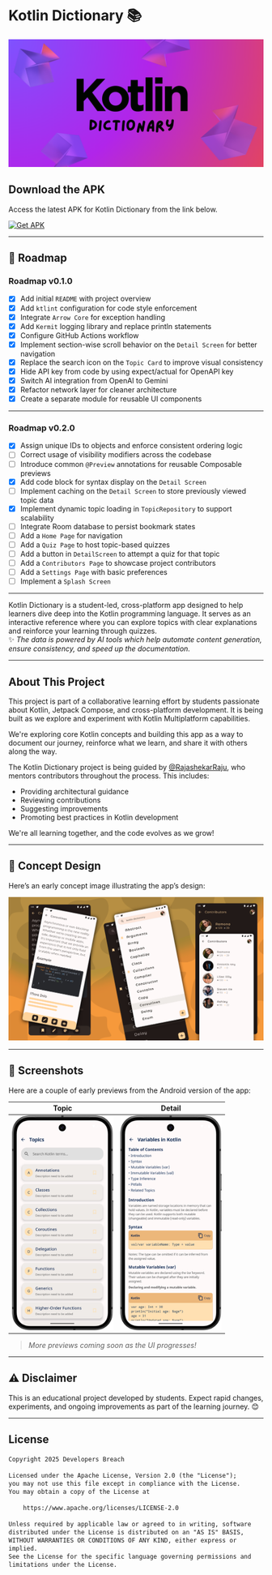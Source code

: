 # Kotlin Dictionary 📚

![Kotlin Dictionary Banner](assets/banner.png)

## Download the APK
Access the latest APK for Kotlin Dictionary from the link below.

[![Get APK](https://img.shields.io/badge/Get%20APK-%23B125EA?style=for-the-badge&logo=android&logoColor=white)](https://github.com/DevelopersBreach/kotlin-dictionary-multiplatform/releases/download/v0.1.0/app-release-v0.1.0.apk)

---

## 🎯 Roadmap

### Roadmap v0.1.0

- [x] Add initial `README` with project overview
- [x] Add `ktlint` configuration for code style enforcement
- [x] Integrate `Arrow Core` for exception handling
- [x] Add `Kermit` logging library and replace println statements
- [x] Configure GitHub Actions workflow
- [x] Implement section-wise scroll behavior on the `Detail Screen` for better navigation
- [x] Replace the search icon on the `Topic Card` to improve visual consistency
- [x] Hide API key from code by using expect/actual for OpenAPI key
- [x] Switch AI integration from OpenAI to Gemini
- [x] Refactor network layer for cleaner architecture
- [x] Create a separate module for reusable UI components

---

### Roadmap v0.2.0

- [x] Assign unique IDs to objects and enforce consistent ordering logic
- [ ] Correct usage of visibility modifiers across the codebase
- [ ] Introduce common `@Preview` annotations for reusable Composable previews
- [x] Add code block for syntax display on the `Detail Screen`
- [ ] Implement caching on the `Detail Screen` to store previously viewed topic data
- [x] Implement dynamic topic loading in `TopicRepository` to support scalability
- [ ] Integrate Room database to persist bookmark states
- [ ] Add a `Home Page` for navigation
- [ ] Add a `Quiz Page` to host topic-based quizzes
- [ ] Add a button in `DetailScreen` to attempt a quiz for that topic
- [ ] Add a `Contributors Page` to showcase project contributors
- [ ] Add a `Settings Page` with basic preferences
- [ ] Implement a `Splash Screen`

---

Kotlin Dictionary is a student-led, cross-platform app designed to help learners dive deep into the Kotlin programming language. It serves as an interactive reference where you can explore topics with clear explanations and reinforce your learning through quizzes.   
✨ _The data is powered by AI tools which help automate content generation, ensure consistency, and speed up the documentation._

---

## About This Project

This project is part of a collaborative learning effort by students passionate about Kotlin, Jetpack Compose, and cross-platform development. It is being built as we explore and experiment with Kotlin Multiplatform capabilities.

We're exploring core Kotlin concepts and building this app as a way to document our journey, reinforce what we learn, and share it with others along the way.

The Kotlin Dictionary project is being guided by [@RajashekarRaju](https://github.com/RajashekarRaju), who mentors contributors throughout the process. This includes:

- Providing architectural guidance
- Reviewing contributions
- Suggesting improvements
- Promoting best practices in Kotlin development

We're all learning together, and the code evolves as we grow!

---

## 🎨 Concept Design

Here’s an early concept image illustrating the app’s design:

![Concept Design](assets/img_concept.png)

---

## 📱 Screenshots

Here are a couple of early previews from the Android version of the app:

| Topic | Detail |
| :---: | :----: |
| <img src="assets/img_topic_screen.png" alt="Topic Screen" width="200"/> | <img src="assets/img_detail_screen_variables.png" alt="Detail Screen" width="200" /> |

> *More previews coming soon as the UI progresses!*

---

## ⚠️ Disclaimer

This is an educational project developed by students. Expect rapid changes, experiments, and ongoing improvements as part of the learning journey. 😊

---

## License

```
Copyright 2025 Developers Breach

Licensed under the Apache License, Version 2.0 (the "License");
you may not use this file except in compliance with the License.
You may obtain a copy of the License at

    https://www.apache.org/licenses/LICENSE-2.0

Unless required by applicable law or agreed to in writing, software
distributed under the License is distributed on an "AS IS" BASIS,
WITHOUT WARRANTIES OR CONDITIONS OF ANY KIND, either express or implied.
See the License for the specific language governing permissions and
limitations under the License.
```
